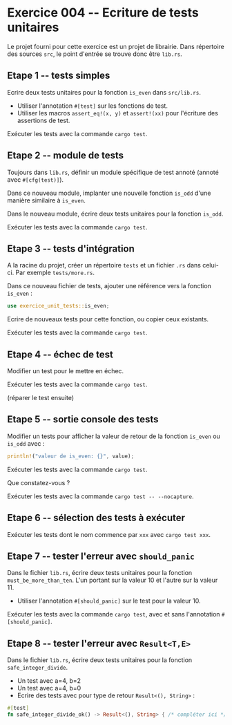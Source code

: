 # Exercice 004 -- Ecriture de tests unitaires

Le projet fourni pour cette exercice est un projet de librairie.
Dans répertoire des sources `src`, le point d'entrée se trouve donc être `lib.rs`.

## Etape 1 -- tests simples

Ecrire deux tests unitaires pour la fonction `is_even` dans `src/lib.rs`.

* Utiliser l'annotation `#[test]` sur les fonctions de test.
* Utiliser les macros `assert_eq!(x, y)` et `assert!(xx)` pour l'écriture des assertions de test.

Exécuter les tests avec la commande `cargo test`.

## Etape 2 -- module de tests

Toujours dans `lib.rs`, définir un module spécifique de test annoté (annoté avec `#[cfg(test)]`).

Dans ce nouveau module, implanter une nouvelle fonction `is_odd` d'une manière similaire à `is_even`.

Dans le nouveau module, écrire deux tests unitaires pour la fonction `is_odd`.

Exécuter les tests avec la commande `cargo test`.

## Etape 3 -- tests d'intégration

A la racine du projet, créer un répertoire `tests` et un fichier `.rs` dans celui-ci. Par exemple `tests/more.rs`.

Dans ce nouveau fichier de tests, ajouter une référence vers la fonction `is_even` :

```rust
use exercice_unit_tests::is_even;
```

Ecrire de nouveaux tests pour cette fonction, ou copier ceux existants.

Exécuter les tests avec la commande `cargo test`.

## Etape 4 -- échec de test

Modifier un test pour le mettre en échec.

Exécuter les tests avec la commande `cargo test`.

(réparer le test ensuite)

## Etape 5 -- sortie console des tests

Modifier un tests pour afficher la valeur de retour de la fonction `is_even` ou `is_odd` avec :

```rust
println!("valeur de is_even: {}", value);
```

Exécuter les tests avec la commande `cargo test`.

Que constatez-vous ?

Exécuter les tests avec la commande `cargo test -- --nocapture`.

## Etape 6 -- sélection des tests à exécuter

Exécuter les tests dont le nom commence par `xxx` avec `cargo test xxx`.

## Etape 7 -- tester l'erreur avec `should_panic`

Dans le fichier `lib.rs`, écrire deux tests unitaires pour la fonction `must_be_more_than_ten`. L'un portant sur la valeur 10 et l'autre sur la valeur 11.

* Utiliser l'annotation `#[should_panic]` sur le test pour la valeur 10.

Exécuter les tests avec la commande `cargo test`, avec et sans l'annotation `#[should_panic]`.

## Etape 8 -- tester l'erreur avec `Result<T,E>`

Dans le fichier `lib.rs`, écrire deux tests unitaires pour la fonction `safe_integer_divide`.

* Un test avec a=4, b=2
* Un test avec a=4, b=0
* Ecrire des tests avec pour type de retour `Result<(), String>` :

```rust
#[test]
fn safe_integer_divide_ok() -> Result<(), String> { /* compléter ici */ }
```

